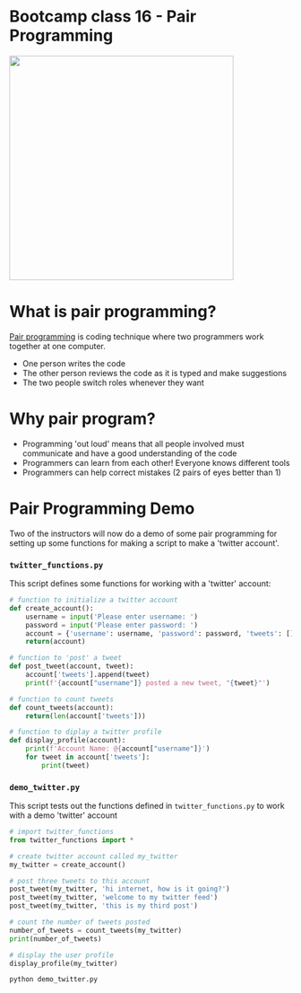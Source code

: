 # Bootcamp class 16 - Pair Programming

<img src="https://images.ctfassets.net/k428n7s2pxlu/1aJnbCcUvAa4qiIg4kMeI/9c93dd78ff2c7c5ffbff3e14f5878a87/6-reasons-for-pair-programming.jpg" width="400">

# What is pair programming?

[Pair programming](https://www.codementor.io/pair-programming) is coding technique where two programmers work together at one computer.
* One person writes the code 
* The other person reviews the code as it is typed and make suggestions
* The two people switch roles whenever they want



# Why pair program?

* Programming 'out loud' means that all people involved must communicate and have a good understanding of the code
* Programmers can learn from each other! Everyone knows different tools
* Programmers can help correct mistakes (2 pairs of eyes better than 1)

# Pair Programming Demo

Two of the instructors will now do a demo of some pair programming for setting up some functions for making a script to make a 'twitter account'. 

### `twitter_functions.py`

This script defines some functions for working with a 'twitter' account:

```python
# function to initialize a twitter account
def create_account():
    username = input('Please enter username: ')
    password = input('Please enter password: ')
    account = {'username': username, 'password': password, 'tweets': []}
    return(account)

# function to 'post' a tweet
def post_tweet(account, tweet):
    account['tweets'].append(tweet)
    print(f'{account["username"]} posted a new tweet, "{tweet}"')

# function to count tweets
def count_tweets(account):
    return(len(account['tweets']))

# function to diplay a twitter profile
def display_profile(account):
    print(f'Account Name: @{account["username"]}')
    for tweet in account['tweets']:
        print(tweet)
```

### `demo_twitter.py`

This script tests out the functions defined in `twitter_functions.py` to work with a demo 'twitter' account

```python
# import twitter_functions
from twitter_functions import *

# create twitter account called my_twitter
my_twitter = create_account()

# post three tweets to this account
post_tweet(my_twitter, 'hi internet, how is it going?')
post_tweet(my_twitter, 'welcome to my twitter feed')
post_tweet(my_twitter, 'this is my third post')

# count the number of tweets posted
number_of_tweets = count_tweets(my_twitter)
print(number_of_tweets)

# display the user profile
display_profile(my_twitter)
```

```
python demo_twitter.py
```
